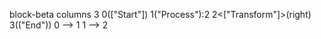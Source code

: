 block-beta
	columns 3
	0(["Start"])
	1("Process"):2
	2<["Transform"]>(right)
	3(("End"))
	0 --> 1
	1 --> 2
